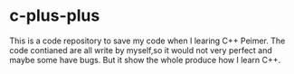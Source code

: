 # c-plus-plus
This is a code repository to save my code when I learing C++ Peimer.
The code contianed are all write by myself,so it would not very perfect and maybe some have bugs.
But it show the whole produce how I learn C++.
